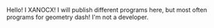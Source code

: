 Hello! I XANOCX!
I will publish different programs here, but most often programs for geometry dash!
I'm not a developer.
